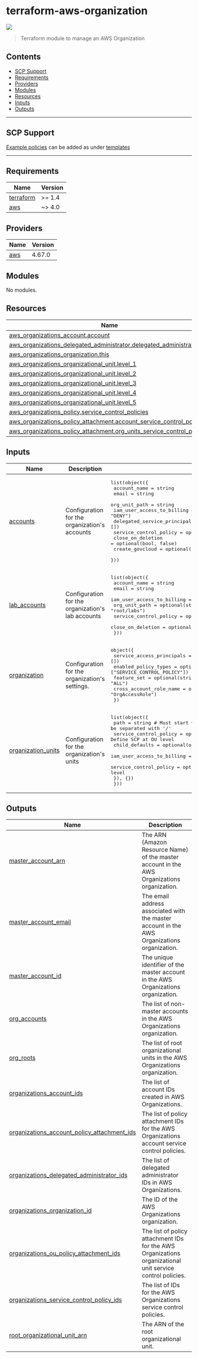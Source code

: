 # terraform-aws-organization

![](https://img.shields.io/badge/Terraform-1.5x-623CE4?logo=terraform)

> Terraform module to manage an AWS Organization

<!-- START doctoc generated TOC please keep comment here to allow auto update -->
<!-- DON'T EDIT THIS SECTION, INSTEAD RE-RUN doctoc TO UPDATE -->
## Contents

- [SCP Support](#scp-support)
- [Requirements](#requirements)
- [Providers](#providers)
- [Modules](#modules)
- [Resources](#resources)
- [Inputs](#inputs)
- [Outputs](#outputs)

<!-- END doctoc generated TOC please keep comment here to allow auto update -->

---

## SCP Support
[Example policies](https://docs.aws.amazon.com/organizations/latest/userguide/orgs_manage_policies_scps_examples.html) can be added as under [templates](./templates/service-control-policies/)

---

<!-- BEGINNING OF PRE-COMMIT-TERRAFORM DOCS HOOK -->
## Requirements

| Name | Version |
|------|---------|
| <a name="requirement_terraform"></a> [terraform](#requirement\_terraform) | >= 1.4 |
| <a name="requirement_aws"></a> [aws](#requirement\_aws) | ~> 4.0 |

## Providers

| Name | Version |
|------|---------|
| <a name="provider_aws"></a> [aws](#provider\_aws) | 4.67.0 |

## Modules

No modules.

## Resources

| Name | Type |
|------|------|
| [aws_organizations_account.account](https://registry.terraform.io/providers/hashicorp/aws/latest/docs/resources/organizations_account) | resource |
| [aws_organizations_delegated_administrator.delegated_administrators](https://registry.terraform.io/providers/hashicorp/aws/latest/docs/resources/organizations_delegated_administrator) | resource |
| [aws_organizations_organization.this](https://registry.terraform.io/providers/hashicorp/aws/latest/docs/resources/organizations_organization) | resource |
| [aws_organizations_organizational_unit.level_1](https://registry.terraform.io/providers/hashicorp/aws/latest/docs/resources/organizations_organizational_unit) | resource |
| [aws_organizations_organizational_unit.level_2](https://registry.terraform.io/providers/hashicorp/aws/latest/docs/resources/organizations_organizational_unit) | resource |
| [aws_organizations_organizational_unit.level_3](https://registry.terraform.io/providers/hashicorp/aws/latest/docs/resources/organizations_organizational_unit) | resource |
| [aws_organizations_organizational_unit.level_4](https://registry.terraform.io/providers/hashicorp/aws/latest/docs/resources/organizations_organizational_unit) | resource |
| [aws_organizations_organizational_unit.level_5](https://registry.terraform.io/providers/hashicorp/aws/latest/docs/resources/organizations_organizational_unit) | resource |
| [aws_organizations_policy.service_control_policies](https://registry.terraform.io/providers/hashicorp/aws/latest/docs/resources/organizations_policy) | resource |
| [aws_organizations_policy_attachment.account_service_control_policies](https://registry.terraform.io/providers/hashicorp/aws/latest/docs/resources/organizations_policy_attachment) | resource |
| [aws_organizations_policy_attachment.org_units_service_control_policies](https://registry.terraform.io/providers/hashicorp/aws/latest/docs/resources/organizations_policy_attachment) | resource |

## Inputs

| Name | Description | Type | Default | Required |
|------|-------------|------|---------|:--------:|
| <a name="input_accounts"></a> [accounts](#input\_accounts) | Configuration for the organization's accounts | <pre>list(object({<br>    account_name                 = string<br>    email                        = string<br>    org_unit_path                = string<br>    iam_user_access_to_billing   = optional(string, "DENY")<br>    delegated_service_principals = optional(list(string), [])<br>    service_control_policy       = optional(string)<br>    close_on_deletion            = optional(bool, false)<br>    create_govcloud              = optional(bool, false)<br>  }))</pre> | n/a | yes |
| <a name="input_lab_accounts"></a> [lab\_accounts](#input\_lab\_accounts) | Configuration for the organization's lab accounts | <pre>list(object({<br>    account_name               = string<br>    email                      = string<br>    iam_user_access_to_billing = string<br>    org_unit_path              = optional(string, "root/labs")<br>    service_control_policy     = optional(string)<br>    close_on_deletion          = optional(bool, true)<br>  }))</pre> | n/a | yes |
| <a name="input_organization"></a> [organization](#input\_organization) | Configuration for the organization's settings. | <pre>object({<br>    service_access_principals = optional(list(string), [])<br>    enabled_policy_types      = optional(list(string), ["SERVICE_CONTROL_POLICY"])<br>    feature_set               = optional(string, "ALL")<br>    cross_account_role_name   = optional(string, "OrgAccessRole")<br>  })</pre> | n/a | yes |
| <a name="input_organization_units"></a> [organization\_units](#input\_organization\_units) | Configuration for the organization's units | <pre>list(object({<br>    path                   = string           # Must start with 'root', and be separated with '/'<br>    service_control_policy = optional(string) # Define SCP at OU level<br>    child_defaults = optional(object({<br>      iam_user_access_to_billing = optional(string, "DENY")<br>      service_control_policy     = optional(string) # Define SCP at account level<br>    }), {})<br>  }))</pre> | n/a | yes |

## Outputs

| Name | Description |
|------|-------------|
| <a name="output_master_account_arn"></a> [master\_account\_arn](#output\_master\_account\_arn) | The ARN (Amazon Resource Name) of the master account in the AWS Organizations organization. |
| <a name="output_master_account_email"></a> [master\_account\_email](#output\_master\_account\_email) | The email address associated with the master account in the AWS Organizations organization. |
| <a name="output_master_account_id"></a> [master\_account\_id](#output\_master\_account\_id) | The unique identifier of the master account in the AWS Organizations organization. |
| <a name="output_org_accounts"></a> [org\_accounts](#output\_org\_accounts) | The list of non-master accounts in the AWS Organizations organization. |
| <a name="output_org_roots"></a> [org\_roots](#output\_org\_roots) | The list of root organizational units in the AWS Organizations organization. |
| <a name="output_organizations_account_ids"></a> [organizations\_account\_ids](#output\_organizations\_account\_ids) | The list of account IDs created in AWS Organizations. |
| <a name="output_organizations_account_policy_attachment_ids"></a> [organizations\_account\_policy\_attachment\_ids](#output\_organizations\_account\_policy\_attachment\_ids) | The list of policy attachment IDs for the AWS Organizations account service control policies. |
| <a name="output_organizations_delegated_administrator_ids"></a> [organizations\_delegated\_administrator\_ids](#output\_organizations\_delegated\_administrator\_ids) | The list of delegated administrator IDs in AWS Organizations. |
| <a name="output_organizations_organization_id"></a> [organizations\_organization\_id](#output\_organizations\_organization\_id) | The ID of the AWS Organizations organization. |
| <a name="output_organizations_ou_policy_attachment_ids"></a> [organizations\_ou\_policy\_attachment\_ids](#output\_organizations\_ou\_policy\_attachment\_ids) | The list of policy attachment IDs for the AWS Organizations organizational unit service control policies. |
| <a name="output_organizations_service_control_policy_ids"></a> [organizations\_service\_control\_policy\_ids](#output\_organizations\_service\_control\_policy\_ids) | The list of IDs for the AWS Organizations service control policies. |
| <a name="output_root_organizational_unit_arn"></a> [root\_organizational\_unit\_arn](#output\_root\_organizational\_unit\_arn) | The ARN of the root organizational unit. |
<!-- END OF PRE-COMMIT-TERRAFORM DOCS HOOK -->
